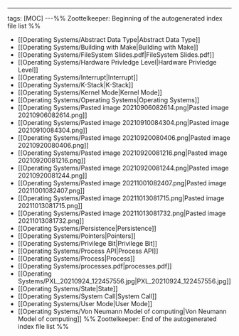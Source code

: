 ---
tags: [MOC]
---%% Zoottelkeeper: Beginning of the autogenerated index file list  %%
-  [[Operating Systems/Abstract Data Type|Abstract Data Type]]
-  [[Operating Systems/Building with Make|Building with Make]]
-  [[Operating Systems/FileSystem Slides.pdf|FileSystem Slides.pdf]]
-  [[Operating Systems/Hardware Privledge Level|Hardware Privledge Level]]
-  [[Operating Systems/Interrupt|Interrupt]]
-  [[Operating Systems/K-Stack|K-Stack]]
-  [[Operating Systems/Kernel Mode|Kernel Mode]]
-  [[Operating Systems/Operating Systems|Operating Systems]]
-  [[Operating Systems/Pasted image 20210906082614.png|Pasted image 20210906082614.png]]
-  [[Operating Systems/Pasted image 20210910084304.png|Pasted image 20210910084304.png]]
-  [[Operating Systems/Pasted image 20210920080406.png|Pasted image 20210920080406.png]]
-  [[Operating Systems/Pasted image 20210920081216.png|Pasted image 20210920081216.png]]
-  [[Operating Systems/Pasted image 20210920081244.png|Pasted image 20210920081244.png]]
-  [[Operating Systems/Pasted image 20211001082407.png|Pasted image 20211001082407.png]]
-  [[Operating Systems/Pasted image 20211013081715.png|Pasted image 20211013081715.png]]
-  [[Operating Systems/Pasted image 20211013081732.png|Pasted image 20211013081732.png]]
-  [[Operating Systems/Persistence|Persistence]]
-  [[Operating Systems/Pointers|Pointers]]
-  [[Operating Systems/Privilege Bit|Privilege Bit]]
-  [[Operating Systems/Process API|Process API]]
-  [[Operating Systems/Process|Process]]
-  [[Operating Systems/processes.pdf|processes.pdf]]
-  [[Operating Systems/PXL_20210924_122457556.jpg|PXL_20210924_122457556.jpg]]
-  [[Operating Systems/State|State]]
-  [[Operating Systems/System Call|System Call]]
-  [[Operating Systems/User Mode|User Mode]]
-  [[Operating Systems/Von Neumann Model of computing|Von Neumann Model of computing]]
%% Zoottelkeeper: End of the autogenerated index file list  %%
